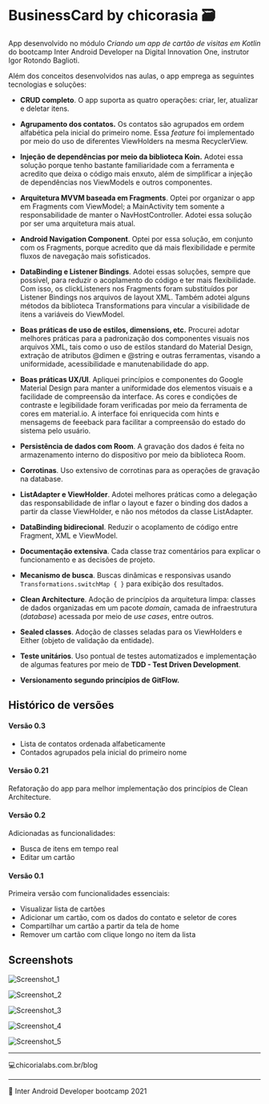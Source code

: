 # BusinessCard by chicorasia :card_file_box:

App desenvolvido no módulo *Criando um app de cartão de visitas em Kotlin* do bootcamp Inter Android Developer na Digital Innovation One, instrutor Igor Rotondo Baglioti.

Além dos conceitos desenvolvidos nas aulas, o app emprega as seguintes tecnologias e soluções:

- **CRUD completo**. O app suporta as quatro operações: criar, ler, atualizar e deletar itens.

- **Agrupamento dos contatos.** Os contatos são agrupados em ordem alfabética pela inicial do primeiro nome. Essa *feature* foi implementado por meio do uso de diferentes ViewHolders na mesma RecyclerView.

- **Injeção de dependências por meio da biblioteca Koin.** Adotei essa solução porque tenho bastante familiaridade com a ferramenta e acredito que deixa o código mais enxuto, além de simplificar a injeção de dependências nos ViewModels e outros componentes.

- **Arquitetura MVVM baseada em Fragments**. Optei por organizar o app em Fragments com ViewModel; a MainActivity tem somente a responsabilidade de manter o NavHostController. Adotei essa solução por ser uma arquitetura mais atual.

- **Android Navigation Component**. Optei por essa solução, em conjunto com os Fragments, porque acredito que dá mais flexibilidade e permite fluxos de navegação mais sofisticados.

- **DataBinding e Listener Bindings**. Adotei essas soluções, sempre que possível, para reduzir o acoplamento do código e ter mais flexibilidade. Com isso, os clickListeners nos Fragments foram substituídos por Listener Bindings nos arquivos de layout XML. Também adotei alguns métodos da biblioteca Transformations para vincular a visibilidade de itens a variáveis do ViewModel.

- **Boas práticas de uso de estilos, dimensions, etc.** Procurei adotar melhores práticas para a padronização dos componentes visuais nos arquivos XML, tais como o uso de estilos standard do Material Design, extração de atributos @dimen e @string e outras ferramentas, visando a uniformidade, acessibilidade e manutenabilidade do app.

- **Boas práticas UX/UI**. Apliquei princípios e componentes do Google Material Design para manter a uniformidade dos elementos visuais e a facilidade de compreensão da interface. As cores e condições de contraste e legibilidade foram verificadas por meio da ferramenta de cores em material.io. A interface foi enriquecida com hints e mensagems de feeeback para facilitar a compreensão do estado do sistema pelo usuário.

- **Persistência de dados com Room**. A gravação dos dados é feita no armazenamento interno do dispositivo por meio da biblioteca Room.

- **Corrotinas**. Uso extensivo de corrotinas para as operações de gravação na database.

- **ListAdapter e ViewHolder**. Adotei melhores práticas como a delegação das responsabilidade de inflar o layout e fazer o binding dos dados a partir da classe ViewHolder, e não nos métodos da classe ListAdapter.

- **DataBinding bidirecional**. Reduzir o acoplamento de código entre Fragment, XML e ViewModel.

- **Documentação extensiva**. Cada classe traz comentários para explicar o funcionamento e as decisões de projeto.

- **Mecanismo de busca**. Buscas dinâmicas e responsivas usando `Transformations.switchMap { }` para exibição dos resultados.

- **Clean Architecture**. Adoção de princípios da arquitetura limpa: classes de dados organizadas em um pacote *domain*, camada de infraestrutura (*database*) acessada por meio de *use cases*, entre outros.

- **Sealed classes**. Adoção de classes seladas para os ViewHolders e Either (objeto de validação da entidade).

- **Teste unitários**. Uso pontual de testes automatizados e implementação de algumas features por meio de **TDD - Test Driven Development**.

- **Versionamento segundo princípios de GitFlow.**

## Histórico de versões

#### Versão 0.3

- Lista de contatos ordenada alfabeticamente
- Contados agrupados pela inicial do primeiro nome

#### Versão 0.21

Refatoração do app para melhor implementação dos princípios de Clean Architecture.

#### Versão 0.2

Adicionadas as funcionalidades:

- Busca de itens em tempo real
- Editar um cartão

#### Versão 0.1

Primeira versão com funcionalidades essenciais:

- Visualizar lista de cartões
- Adicionar um cartão, com os dados do contato e seletor de cores
- Compartilhar um cartão a partir da tela de home
- Remover um cartão com clique longo no item da lista



## Screenshots

![Screenshot_1](Screenshot_1.png)

![Screenshot_2](Screenshot_2.png)

![Screenshot_3](Screenshot_3.png)

![Screenshot_4](Screenshot_4.png)

![Screenshot_5](Screenshot_5.png)




****

:computer:chicorialabs.com.br/blog

****

🧡 Inter Android Developer bootcamp 2021

